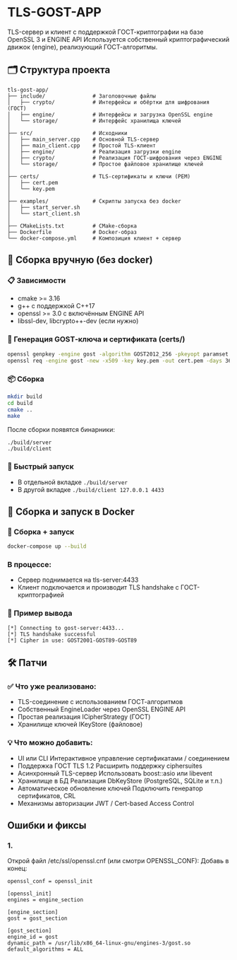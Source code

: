 # TLS-GOST-APP
TLS-сервер и клиент с поддержкой ГОСТ-криптографии на базе OpenSSL 3 и ENGINE API
Используется собственный криптографический движок (engine), реализующий ГОСТ-алгоритмы.

## 🗂 Структура проекта
```
tls-gost-app/
├── include/               # Заголовочные файлы
│   ├── crypto/            # Интерфейсы и обёртки для шифрования (ГОСТ)
│   ├── engine/            # Интерфейсы и загрузка OpenSSL engine
│   └── storage/           # Интерфейс хранилища ключей
│
├── src/                   # Исходники
│   ├── main_server.cpp    # Основной TLS-сервер
│   ├── main_client.cpp    # Простой TLS-клиент
│   ├── engine/            # Реализация загрузки engine
│   ├── crypto/            # Реализация ГОСТ-шифрования через ENGINE
│   └── storage/           # Простое файловое хранилище ключей
│
├── certs/                 # TLS-сертификаты и ключи (PEM)
│   ├── cert.pem
│   └── key.pem
│
├── examples/              # Скрипты запуска без docker
│   ├── start_server.sh
│   └── start_client.sh
│
├── CMakeLists.txt         # CMake-сборка
├── Dockerfile             # Docker-образ
└── docker-compose.yml     # Композиция клиент + сервер
```

## 🔧 Сборка вручную (без docker)
### 📋 Зависимости
- cmake >= 3.16
- g++ с поддержкой C++17
- openssl >= 3.0 с включённым ENGINE API
- libssl-dev, libcrypto++-dev (если нужно)

### 🔧 Генерация GOST‑ключа и сертификата (certs/)
```bash
openssl genpkey -engine gost -algorithm GOST2012_256 -pkeyopt paramset:A -out key.pem
openssl req -engine gost -new -x509 -key key.pem -out cert.pem -days 365 -subj "/CN=localhost"
```

### 📦 Сборка
```bash
mkdir build
cd build
cmake ..
make
```

После сборки появятся бинарники:
```
./build/server
./build/client
```

### 🚀 Быстрый запуск
- В отдельной вкладке ```./build/server```
- В другой вкладке ```./build/client 127.0.0.1 4433```

## 🐳 Сборка и запуск в Docker
### 🔨 Сборка + запуск
```bash
docker-compose up --build
```
### В процессе:
- Сервер поднимается на tls-server:4433
- Клиент подключается и производит TLS handshake с ГОСТ-криптографией

### 🧪 Пример вывода
```
[*] Connecting to gost-server:4433...
[*] TLS handshake successful
[*] Cipher in use: GOST2001-GOST89-GOST89
```

## 🛠 Патчи
### ✅ Что уже реализовано:
- TLS-соединение с использованием ГОСТ-алгоритмов
- Собственный EngineLoader через OpenSSL ENGINE API
- Простая реализация ICipherStrategy (ГОСТ)
- Хранилище ключей IKeyStore (файловое)

### 💡 Что можно добавить:
- UI или CLI	Интерактивное управление сертификатами / соединением
- Поддержка ГОСТ TLS 1.2	Расширить поддержку ciphersuites
- Асинхронный TLS-сервер	Использовать boost::asio или libevent
- Хранилище в БД	Реализация DbKeyStore (PostgreSQL, SQLite и т.п.)
- Автоматическое обновление ключей	Подключить генератор сертификатов, CRL
- Механизмы авторизации	JWT / Cert-based Access Control

## Ошибки и фиксы
### 1.
Открой файл /etc/ssl/openssl.cnf (или смотри OPENSSL_CONF):
Добавь в конец:
```
openssl_conf = openssl_init

[openssl_init]
engines = engine_section

[engine_section]
gost = gost_section

[gost_section]
engine_id = gost
dynamic_path = /usr/lib/x86_64-linux-gnu/engines-3/gost.so
default_algorithms = ALL
```
